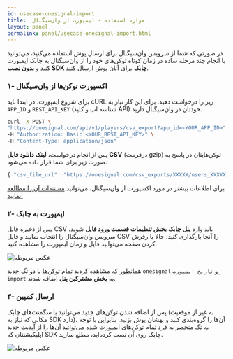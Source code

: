```yaml
---
id: usecase-onesignal-import
title:  موارد استفاده - ایمپورت از وان‌سیگنال
layout: panel
permalink: panel/usecase-onesignal-import.html
---
```


در صورتی که شما از سرویس وان‌سیگنال برای ارسال پوش استفاده می‌کنید، می‌توانید با انجام چند مرحله ساده در زمان کوتاه توکن‌های خود را از وان‌سیگنال به چابک ایمپورت کنید و **بدون نصب SDK چابک** برای آنان پوش ارسال کنید.

### ۱- اکسپورت توکن‌ها از وان‌سیگنال

برای شروع ایمپورت، در ابتدا باید cURL زیر را درخواست دهید. برای این کار نیاز به `APP_ID` و `REST_API_KEY` (شناسه اپ و کلید API) خودتان در وان‌سیگنال دارید.

```bash
curl -X POST \
"https://onesignal.com/api/v1/players/csv_export?app_id=<YOUR_APP_ID>" \
-H "Authorization: Basic <YOUR_REST_API_KEY>" \
-H "Content-Type: application/json"
```

پس از انجام درخواست، **لینک دانلود فایل CSV** (درفرمت gzip) توکن‌هایتان در پاسخ به صورت زیر برای شما قرار داده می‌شود.

```javascript
{ "csv_file_url": "https://onesignal.com/csv_exports/XXXXX/users_XXXXX.csv.gz" }
```
برای اطلاعات بیشتر در مورد اکسپورت از وان‌سیگنال، می‌توانید [مستندات آن را مطالعه نمایید.](https://documentation.onesignal.com/reference#csv-export)

### ۲- ایمپورت به چابک

پس از ذخیره فایل CSV باید وارد **پنل چابک بخش تنظیمات قسمت ورود فایل** شوید، سرویس وان‌سیگنال را انتخاب نمایید و فایل CSV را آنجا بارگذاری کنید. حالا با رفرش کردن صفحه می‌توانید فایل و زمان ایمپورت را مشاهده کنید.

![عکس مربوطه](http://uupload.ir/files/41c0_import2.gif)

همانطور که مشاهده کردید تمام توکن‌ها با دو تگ جدید `onesignal` و `تاریخ ایمپورت_ import` به **بخش مشترکین پنل** اضافه شدند. 

### ۳- ارسال کمپین

پس از اضافه شدن توکن‌های جدید می‌توانید با سگمنت‌های چابک (به غیر از موقعیت مکانی که نیاز به SDK دارد)، آن‌ها را گروه‌بندی کنید و بهشان پوش بزنید.
بنابراین با توجه به تگ منحصر به فرد تمام توکن‌های ایمپورت شده می‌توانید آن‌ها را از آپدیت جدید اپلیکیشنتان که SDK چابک روی آن نصب کرده‌اید، مطلع سازید.

![عکس مربوطه](http://uupload.ir/files/hkqq_send.gif)


